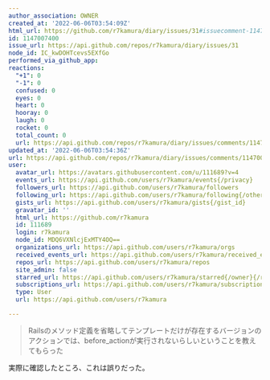 ```yaml
---
author_association: OWNER
created_at: '2022-06-06T03:54:09Z'
html_url: https://github.com/r7kamura/diary/issues/31#issuecomment-1147007400
id: 1147007400
issue_url: https://api.github.com/repos/r7kamura/diary/issues/31
node_id: IC_kwDOHTcevs5EXfGo
performed_via_github_app: 
reactions:
  "+1": 0
  "-1": 0
  confused: 0
  eyes: 0
  heart: 0
  hooray: 0
  laugh: 0
  rocket: 0
  total_count: 0
  url: https://api.github.com/repos/r7kamura/diary/issues/comments/1147007400/reactions
updated_at: '2022-06-06T03:54:36Z'
url: https://api.github.com/repos/r7kamura/diary/issues/comments/1147007400
user:
  avatar_url: https://avatars.githubusercontent.com/u/111689?v=4
  events_url: https://api.github.com/users/r7kamura/events{/privacy}
  followers_url: https://api.github.com/users/r7kamura/followers
  following_url: https://api.github.com/users/r7kamura/following{/other_user}
  gists_url: https://api.github.com/users/r7kamura/gists{/gist_id}
  gravatar_id: ''
  html_url: https://github.com/r7kamura
  id: 111689
  login: r7kamura
  node_id: MDQ6VXNlcjExMTY4OQ==
  organizations_url: https://api.github.com/users/r7kamura/orgs
  received_events_url: https://api.github.com/users/r7kamura/received_events
  repos_url: https://api.github.com/users/r7kamura/repos
  site_admin: false
  starred_url: https://api.github.com/users/r7kamura/starred{/owner}{/repo}
  subscriptions_url: https://api.github.com/users/r7kamura/subscriptions
  type: User
  url: https://api.github.com/users/r7kamura

---
```

> Railsのメソッド定義を省略してテンプレートだけが存在するバージョンのアクションでは、before_actionが実行されないらしいということを教えてもらった

実際に確認したところ、これは誤りだった。
